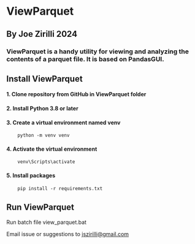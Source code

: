 <h1>
ViewParquet
</h1>
<h2>
By Joe Zirilli 2024
</h2>
<h3>
ViewParquet is a handy utility for viewing and analyzing the contents of a parquet file. It is based on PandasGUI.
</h3>
<h2>Install ViewParquet</h2>

#### 1. Clone repository from GitHub in ViewParquet folder
#### 2. Install Python 3.8 or later
#### 3. Create a virtual environment named venv
        python -m venv venv
#### 4. Activate the virtual environment
        venv\Scripts\activate
#### 5. Install packages
        pip install -r requirements.txt

<h2>Run ViewParquet</h2>

Run batch file view_parquet.bat

Email issue or suggestions to jszirilli@gmail.com